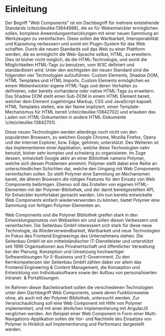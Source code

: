 # Einleitung

Der Begriff "Web Components" ist ein Dachbegriff für mehrere entstehende Standards \cite{citeulike:13844988}, die es für Webentwickler ermöglichen sollen, komplexe Anwendungsentwicklungen mit einer neuen Sammlung an Werkzeugen zu vereinfachen. Diese sollen die Wartbarkeit, Interoperabilität und Kapselung verbessern und somit ein Plugin-System für das Web schaffen. Durch die neuen Standards soll das Web zu einer Plattform werden, die es ermöglicht die Web-Sprache selbst, HTML, zu erweitern. Dies ist bisher nicht möglich, da die HTML-Technologie, und somit die Möglichkeiten HTML-Tags zu benutzen, vom W3C definiert und standardisiert wird. Unter den wichtigsten der neuen Standard sind die folgenden vier Technologien aufzuführen: Custom Elements, Shadow DOM, HTML Templates und HTML Imports. Custom Elements ermöglichen es einem Webentwickler eigene HTML-Tags und deren Verhalten zu definieren, oder bereits vorhandene oder native HTML-Tags zu erweitern. Das Shadow DOM stellt einen Sub-DOM in einem HTML Element bereit, welcher dem Element zugehöriges Markup, CSS und JavaScript kapselt. HTML Templates stellen, wie der Name impliziert, einen Template-Mechanismus für HTML bereit \cite{citeulike:13842702} und erlauben das Laden von HTML-Dokumenten in andere HTML-Dokumente \cite{citeulike:13842701}.

Diese neuen Technologien werden allerdings noch nicht von den populärsten Browsern, zu welchen Google Chrome, Mozilla Firefox, Opera und der Internet Explorer, bzw. Edge, gehören, unterstützt. Des Weiteren ist das Implementieren einer Applikation, welche diese Technologien nativ benutzt, bisher sehr komplex und schwierig zu organisieren. Im Zuge dessen, entwickelt Google aktiv an einer Bibliothek namens Polymer, welche sich diesen Problemen annimmt.
Polymer stellt dabei eine Reihe an unterschiedlichen Schichten dar, welche den Umgang mit Web Components vereinfachen sollen. So stellt Polymer eine Sammlung an Mechanismen bereit, die älteren Browsern die nötigen Features für den Einsatz von Web Components beibringen. Ebenso soll das Erstellen von eigenen HTML-Elementen mit der Polymer-Bibliothek, und der damit bereitgestellten API, für Entwickler komfortabel gemacht werden. Um nun bereits entwickelte Web Components einfach wiederverwenden zu können, bietet Polymer eine Sammlung von fertigen Polymer-Elementen an.

Web Components und die Polymer Bibliothek greifen stark in den Entwicklungsprozess von Webseiten ein und sollen diesen Verbessern und vereinfachen. Die Seitenbau GmbH interessiert sich stark für diese neue Technologie, da Wiederverwendbarkeit, Wartbarkeit und neue Technologien im Fokus des Frontend Engineerings des Unternehmens stehen.
Die Seitenbau GmbH ist ein mittelständischer IT-Dienstleister und unterstützt seit 1996 Organisationen aus Privatwirtschaft und öffentlicher Verwaltung bei der Planung, Konzeption und Umsetzung hochwertiger Softwarelösungen für E-Business und E-Government. Zu den Kernkompetenzen der Seitenbau GmbH zählen dabei vor allem das Frontend Engineering & Content Management, die Konzeption und Entwicklung von Individualsoftware sowie der Aufbau von personalisierten Intranet- & Portallösungen.

Im Rahmen dieser Bachelorarbeit sollen die verschiedenen Technologien unter dem Dachbegriff Web Components, sowie deren Funktionsweise ohne, als auch mit der Polymer Bibliothek, untersucht werden. Zur Veranschaulichung soll eine Web Component mit Hilfe von Polymer implementiert, und mit einer ähnlichen Implementierung mit AngularJS verglichen werden. Am Beispiel einer Web Component in Form einer Multi-Navigations-Applikation sollen die Vor- und Nachteile des Einsatzes von Polymer in Hinblick auf Implementierung und Performanz dargestellt werden.
